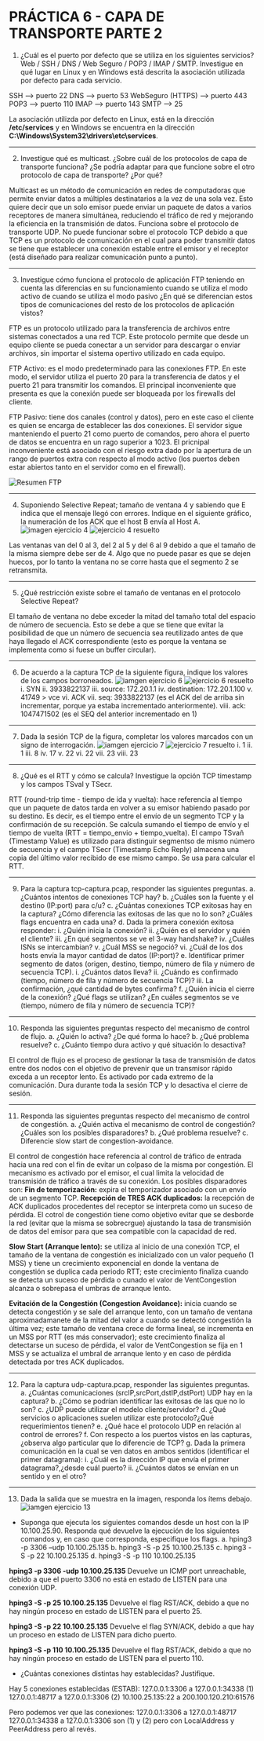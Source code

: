 # PRÁCTICA 6 - CAPA DE TRANSPORTE PARTE 2

1. ¿Cuál es el puerto por defecto que se utiliza en los siguientes servicios? Web / SSH / DNS / Web Seguro / POP3 / IMAP / SMTP. Investigue en qué lugar en Linux y en Windows está descrita la asociación utilizada por defecto para cada servicio.

SSH --> puerto 22
DNS --> puerto 53
WebSeguro (HTTPS) --> puerto 443
POP3 --> puerto 110
IMAP --> puerto 143
SMTP --> 25

La asociación utilizda por defecto en Linux, está en la dirección **/etc/services** y en Windows se encuentra en la dirección **C:\Windows\System32\drivers\etc\services**.

---
2. Investigue qué es multicast. ¿Sobre cuál de los protocolos de capa de transporte funciona? ¿Se podría adaptar para que funcione sobre el otro protocolo de capa de transporte? ¿Por qué?

Multicast es un método de comunicación en redes de computadoras que permite enviar datos a múltiples destinatarios a la vez de una sola vez. Esto quiere decir que un solo emisor puede enviar un paquete de datos a varios receptores de manera simultánea, reduciendo el tráfico de red y mejorando la eficiencia en la transmisión de datos.
Funciona sobre el protocolo de transporte UDP. No puede funcionar sobre el protocolo TCP debido a que TCP es un protocolo de comunicación en el cual para poder transmitir datos se tiene que establecer una conexión estable entre el emisor y el receptor (está diseñado para realizar comunicación punto a punto).

---
3. Investigue cómo funciona el protocolo de aplicación FTP teniendo en cuenta las diferencias en su funcionamiento cuando se utiliza el modo activo de cuando se utiliza el modo pasivo ¿En qué se diferencian estos tipos de comunicaciones del resto de los protocolos de aplicación vistos?

FTP es un protocolo utilizado para la transferencia de archivos entre sistemas conectados a una red TCP. Este protocolo permite que desde un equipo cliente se pueda conectar a un servidor para descargar o enviar archivos, sin importar el sistema opertivo utilizado en cada equipo.

FTP Activo: es el modo predeterminado para las conexiones FTP. En este modo, el servidor utiliza el puerto 20 para la transferencia de datos y el puerto 21 para transmitir los comandos. El principal inconveniente que presenta es que la conexión puede ser bloqueada por los firewalls del cliente.

FTP Pasivo: tiene dos canales (control y datos), pero en este caso el cliente es quien se encarga de establecer las dos conexiones. El servidor sigue manteniendo el puerto 21 como puerto de comandos, pero ahora el puerto de datos se encuentra en un rago superior a 1023. El pricnipal inconveniente está asociado con el riesgo extra dado por la apertura de un rango de puertos extra con respecto al modo activo (los puertos deben estar abiertos tanto en el servidor como en el firewall).

![Resumen FTP](/Practica6/imgs/resumenFTP.png)

---
4. Suponiendo Selective Repeat; tamaño de ventana 4 y sabiendo que E indica que el mensaje llegó con errores. Indique en el siguiente gráfico, la numeración de los ACK que el host B envía al Host A.
![imagen ejercicio 4](/Practica6/imgs/ejercicio4.png)
![ejercicio 4 resuelto](image.png)

Las ventanas van del 0 al 3, del 2 al 5 y del 6 al 9 debido a que el tamaño de la misma siempre debe ser de 4.
Algo que no puede pasar es que se dejen huecos, por lo tanto la ventana no se corre hasta que el segmento 2 se retransmita.

---
5. ¿Qué restricción existe sobre el tamaño de ventanas en el protocolo Selective Repeat?

El tamaño de ventana no debe exceder la mitad del tamaño total del espacio de número de secuencia. Esto se debe a que se tiene que evitar la posibilidad de que un número de secuencia sea reutilizado antes de que haya llegado el ACK correspondiente (esto es porque la ventana se implementa como si fuese un buffer circular). 

---
6. De acuerdo a la captura TCP de la siguiente figura, indique los valores de los campos borroneados.
![iamgen ejercicio 6](/Practica6/imgs/ejercicio6.png)
![ejercicio 6 resuelto](image-1.png)
i. SYN
ii. 3933822137
iii. source: 172.20.1.1
iv. destination: 172.20.1.100
v. 41749 > vce
vi. ACK
vii. seq: 3933822137 (es el ACK del de arriba sin incrementar, porque ya estaba incrementado anteriormente).
viii. ack: 1047471502 (es el SEQ del anterior incrementado en 1)

---
7. Dada la sesión TCP de la figura, completar los valores marcados con un signo de interrogación.
![iamgen ejercicio 7](/Practica6/imgs/ejercicio7.png)
![ejercicio 7 resuelto](image-2.png)
i. 1
ii. 1
iii. 8
iv. 17
v. 22
vi. 22
vii. 23
viii. 23

---
8. ¿Qué es el RTT y cómo se calcula? Investigue la opción TCP timestamp y los campos TSval y TSecr.

RTT (round-trip time - tiempo de ida y vuelta): hace referencia al tiempo que un paquete de datos tarda en volver a su emisor habiendo pasado por su destino. Es decir, es el tiempo entre el envío de un segmento TCP y la confirmación de su recepción. Se calcula sumando el tiempo de envío y el tiempo de vuelta (RTT = tiempo_envio + tiempo_vuelta).
El campo TSvañ (Timestamp Value) es utilizado para distinguir segmentso de mismo número de secuencia y el campo TSecr (Timestamp Echo Reply) almacena una copia del último valor recibido de ese mismo campo. Se usa para calcular el RTT.


---
9. Para la captura tcp-captura.pcap, responder las siguientes preguntas.
    a. ¿Cuántos intentos de conexiones TCP hay?
    b. ¿Cuáles son la fuente y el destino (IP:port) para c/u?
    c. ¿Cuántas conexiones TCP exitosas hay en la captura? ¿Cómo diferencia las exitosas de las que no lo son? ¿Cuáles flags encuentra en cada una?
    d. Dada la primera conexión exitosa responder:
        i. ¿Quién inicia la conexión?
        ii. ¿Quién es el servidor y quién el cliente?
        iii. ¿En qué segmentos se ve el 3-way handshake?
        iv. ¿Cuáles ISNs se intercambian?
        v. ¿Cuál MSS se negoció?
        vi. ¿Cuál de los dos hosts envía la mayor cantidad de datos (IP:port)?
    e. Identificar primer segmento de datos (origen, destino, tiempo, número de fila y número de secuencia TCP).
        i. ¿Cuántos datos lleva?
        ii. ¿Cuándo es confirmado (tiempo, número de fila y número de secuencia TCP)?
        iii. La confirmación, ¿qué cantidad de bytes confirma?
    f. ¿Quién inicia el cierre de la conexión? ¿Qué flags se utilizan? ¿En cuáles segmentos se ve (tiempo, número de fila y número de secuencia TCP)?

---
10.  Responda las siguientes preguntas respecto del mecanismo de control de flujo.
    a. ¿Quién lo activa? ¿De qué forma lo hace?
    b. ¿Qué problema resuelve?
    c. ¿Cuánto tiempo dura activo y qué situación lo desactiva?

El control de flujo es el proceso de gestionar la tasa de transmisión de datos entre dos nodos con el objetivo de prevenir que un transmisor rápido exceda a un receptor lento. Es activado por cada extremo de la comunicación.
Dura durante toda la sesión TCP y lo desactiva el cierre de sesión.

---
11.  Responda las siguientes preguntas respecto del mecanismo de control de congestión.
    a. ¿Quién activa el mecanismo de control de congestión? ¿Cuáles son los posibles disparadores?
    b. ¿Qué problema resuelve?
    c. Diferencie slow start de congestion-avoidance.

El control de congestión hace referencia al control de tráfico de entrada hacia una red con el fin de evitar un colpaso de la misma por congestión. El mecanismo es activado por el emisor, el cual limita la velocidad de transmisión de tráfico a través de su conexión. 
Los posibles disparadores son:
    **Fin de temporización:** expira el temporizador asociado con un envío de un segmento TCP.
    **Recepción de TRES ACK duplicados:** la recepción de ACK duplicados procedentes del receptor se interpreta como un suceso de pérdida.
El cotrol de congestión tiene como objetivo evitar que se desborde la red (evitar que la misma se sobrecrgue) ajustando la tasa de transmisión de datos del emisor para que sea compatible con la capacidad de red.

**Slow Start (Arranque lento):** se utiliza al inicio de una conexión TCP, el tamaño de la ventana de congestión es inicializado con un valor pequeño (1 MSS) y tiene un crecimiento exponencial en donde la ventana de congestión se duplica cada periodo RTT; este crecimiento finaliza cuando se detecta un suceso de pérdida o cunado el valor de VentCongestion alcanza o sobrepasa el umbras de arranque lento.

**Evitación de la Congestión (Congestion Avoidance):** inicia cuando se detecta congestión y se sale del arranque lento, con un tamaño de ventana aproximadamanete de la mitad del valor a cuando se detectó congestión la última vez; este tamaño de ventana crece de forma lineal, se incrementa en un MSS por RTT (es más conservador); este crecimiento finaliza al detectarse un suceso de pérdida, el valor de VentCongestion se fija en 1 MSS y se actualiza el umbral de arranque lento y en caso de pérdida detectada por tres ACK duplicados.

---
12.  Para la captura udp-captura.pcap, responder las siguientes preguntas.
    a. ¿Cuántas comunicaciones (srcIP,srcPort,dstIP,dstPort) UDP hay en la captura?
    b. ¿Cómo se podrían identificar las exitosas de las que no lo son?
    c. ¿UDP puede utilizar el modelo cliente/servidor?
    d. ¿Qué servicios o aplicaciones suelen utilizar este protocolo?¿Qué requerimientos tienen?
    e. ¿Qué hace el protocolo UDP en relación al control de errores?
    f. Con respecto a los puertos vistos en las capturas, ¿observa algo particular que lo diferencie de TCP?
    g. Dada la primera comunicación en la cual se ven datos en ambos sentidos (identificar el primer datagrama):
        i. ¿Cuál es la dirección IP que envía el primer datagrama?,¿desde cuál puerto?
        ii. ¿Cuántos datos se envían en un sentido y en el otro?

---
13.  Dada la salida que se muestra en la imagen, responda los ítems debajo.
![iamgen ejercicio 13](/Practica6/imgs/ejercicio13.png)
* Suponga que ejecuta los siguientes comandos desde un host con la IP 10.100.25.90. Responda qué devuelve la ejecución de los siguientes comandos y, en caso que corresponda, especifique los flags.
    a. hping3 -p 3306 –udp 10.100.25.135
    b. hping3 -S -p 25 10.100.25.135
    c. hping3 -S -p 22 10.100.25.135
    d. hping3 -S -p 110 10.100.25.135

**hping3 -p 3306 -udp 10.100.25.135**
Devuelve un ICMP port unreachable, debido a que el puerto 3306 no está en estado de LISTEN para una conexión UDP.

**hping3 -S -p 25 10.100.25.135**
Devuelve el flag RST/ACK, debido a que no hay ningún proceso en estado de LISTEN para el puerto 25.

**hping3 -S -p 22 10.100.25.135**
Devuelve el flag SYN/ACK, debido a que hay un proceso en estado de LISTEN para dicho puerto.

**hping3 -S -p 110 10.100.25.135**
Devuelve el flag RST/ACK, debido a que no hay ningún proceso en estado de LISTEN para el puerto 110.

* ¿Cuántas conexiones distintas hay establecidas? Justifique.

Hay 5 conexiones establecidas (ESTAB):
127.0.0.1:3306 a 127.0.0.1:34338 (1)
127.0.0.1:48717 a 127.0.0.1:3306 (2)
10.100.25.135:22 a 200.100.120.210:61576

Pero podemos ver que las conexiones:
127.0.0.1:3306 a 127.0.0.1:48717
127.0.0.1:34338 a 127.0.0.1:3306
son (1) y (2) pero con LocalAddress y PeerAddress pero al revés.
